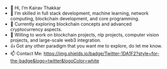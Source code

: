 - 👋 Hi, I’m Kairav Thakkar
- 👀 I’m skilled in full stack development, machine learning, network computing, blockchain development, and core programming.
- 🌱 Currently exploring blockchain concepts and advanced cryptocurrency aspects.
- 💞️ Willing to work on blockchain projects, nlp projects, computer vision projects, and large-scale web3 integration.
- 👍 Got any other paradigm that you want me to explore, do let me know.
- 📫 Contact Me: <a href="https://twitter.com/kairavweb3">https://img.shields.io/badge/Twitter-1DA1F2?style=for-the-badge&logo=twitter&logoColor=white</a>  

<!---
parzivalkairav/parzivalkairav is a ✨ special ✨ repository because its `README.md` (this file) appears on your GitHub profile.
You can click the Preview link to take a look at your changes.
--->

